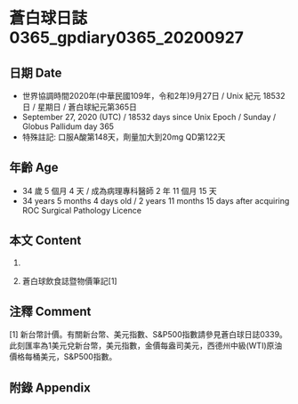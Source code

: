 [_metadata_:encoding]: - "utf-8"
[_metadata_:language]: - "zh-Hant-TW"
[_metadata_:fileformat]: - "markdown"
[_metadata_:MIME_type]: - "text/plain"
[_metadata_:markdown_version]: - "commonmark version 0.29"
[_metadata_:markdown_spec]: - "https://spec.commonmark.org/0.29/"

# 蒼白球日誌0365_gpdiary0365_20200927 #

## 日期 Date ##

* 世界協調時間2020年(中華民國109年，令和2年)9月27日 / Unix 紀元 18532 日 / 星期日 / 蒼白球紀元第365日
* September 27, 2020 (UTC) / 18532 days since Unix Epoch / Sunday / Globus Pallidum day 365
* 特殊註記: 口服A酸第148天，劑量加大到20mg QD第122天

## 年齡 Age ##

* 34 歲 5 個月 4 天 / 成為病理專科醫師 2 年 11 個月 15 天
* 34 years 5 months 4 days old / 2 years 11 months 15 days after acquiring ROC Surgical Pathology Licence

## 本文 Content ##

1. 

    
2. 蒼白球飲食誌暨物價筆記[1]

    

## 注釋 Comment ##

[1] 新台幣計價。有關新台幣、美元指數、S&P500指數請參見蒼白球日誌0339。此刻匯率為1美元兌新台幣，美元指數，金價每盎司美元，西德州中級(WTI)原油價格每桶美元，S&P500指數。



## 附錄 Appendix ##

